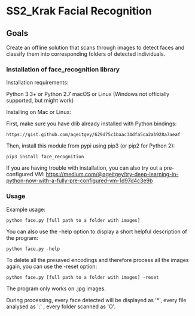 # SS2_Krak Facial Recognition

## Goals
Create an offline solution that scans through images to detect faces and classify them into corresponding folders of detected individuals.

### Installation of face_recognition library
Installation requirements:

Python 3.3+ or Python 2.7
macOS or Linux (Windows not officially supported, but might work)

Installing on Mac or Linux:

First, make sure you have dlib already installed with Python bindings:

    https://gist.github.com/ageitgey/629d75c1baac34dfa5ca2a1928a7aeaf

Then, install this module from pypi using pip3 (or pip2 for Python 2):

    pip3 install face_recognition

If you are having trouble with installation, you can also try out a
pre-configured VM: https://medium.com/@ageitgey/try-deep-learning-in-python-now-with-a-fully-pre-configured-vm-1d97d4c3e9b

### Usage
Example usage:

    python face.py [full path to a folder with images] 

You can also use the -help option to display a short helpful description of the program:

    python face.py -help

To delete all the presaved encodings and therefore process all the images again, you can use the -reset option:

    python face.py [full path to a folder with images] -reset

The program only works on .jpg images.

During processing, every face detected will be displayed as '*', every file analysed as ':' , every folder scanned as 'O'.

